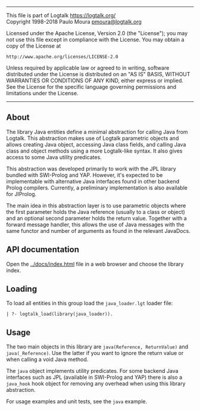 ________________________________________________________________________

This file is part of Logtalk <https://logtalk.org/>  
Copyright 1998-2018 Paulo Moura <pmoura@logtalk.org>

Licensed under the Apache License, Version 2.0 (the "License");
you may not use this file except in compliance with the License.
You may obtain a copy of the License at

    http://www.apache.org/licenses/LICENSE-2.0

Unless required by applicable law or agreed to in writing, software
distributed under the License is distributed on an "AS IS" BASIS,
WITHOUT WARRANTIES OR CONDITIONS OF ANY KIND, either express or implied.
See the License for the specific language governing permissions and
limitations under the License.
________________________________________________________________________


About
-----

The library Java entities define a minimal abstraction for calling Java
from Logtalk. This abstraction makes use of Logtalk parametric objects
and allows creating Java object, accessing Java class fields, and calling
Java class and object methods using a more Logtalk-like syntax. It also
gives access to some Java utility predicates.

This abstraction was developed primarily to work with the JPL library
bundled with SWI-Prolog and YAP. However, it's expected to be implementable
with alternative Java interfaces found in other backend Prolog compilers.
Currently, a preliminary implementation is also available for JIProlog.

The main idea in this abstraction layer is to use parametric objects where
the first parameter holds the Java reference (usually to a class or object)
and an optional second parameter holds the return value. Together with a
forward message handler, this allows the use of Java messages with the same
functor and number of arguments as found in the relevant JavaDocs.


API documentation
-----------------

Open the [../docs/index.html](../docs/index.html) file in a web browser
and choose the library index.


Loading
-------

To load all entities in this group load the `java_loader.lgt` loader file:

	| ?- logtalk_load(library(java_loader)).


Usage
-----

The two main objects in this library are `java(Reference, ReturnValue)` and
`java(_Reference)`. Use the latter if you want to ignore the return value or
when calling a void Java method.

The `java` object implements utility predicates. For some backend Java
interfaces such as JPL (available in SWI-Prolog and YAP) there is also
a `java_hook` hook object for removing any overhead when using this
library abstraction.

For usage examples and unit tests, see the `java` example.
